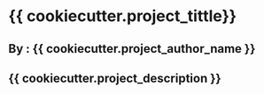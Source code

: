 # {{ cookiecutter.project_tittle}}

## By : {{ cookiecutter.project_author_name }}

## {{ cookiecutter.project_description }}